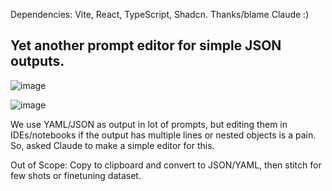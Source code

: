 Dependencies: Vite, React, TypeScript, Shadcn.
Thanks/blame Claude :)

## Yet another prompt editor for simple JSON outputs.
![image](https://github.com/user-attachments/assets/9bd6a933-622b-4c10-9808-74f577b0f2d3)

![image](https://github.com/user-attachments/assets/9ee912de-9c20-4e13-8af0-334940bb9005)


We use YAML/JSON as output in lot of prompts, but editing them in IDEs/notebooks if the output has multiple lines or nested objects is a pain. So, asked Claude to make a simple editor for this.

Out of Scope: Copy to clipboard and convert to JSON/YAML, then stitch for few shots or finetuning dataset.
